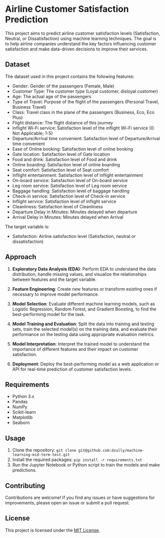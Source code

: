 # Airline Customer Satisfaction Prediction

This project aims to predict airline customer satisfaction levels (Satisfaction, Neutral, or Dissatisfaction) using machine learning techniques. The goal is to help airline companies understand the key factors influencing customer satisfaction and make data-driven decisions to improve their services.

## Dataset

The dataset used in this project contains the following features:

- Gender: Gender of the passengers (Female, Male)
- Customer Type: The customer type (Loyal customer, disloyal customer)
- Age: The actual age of the passengers
- Type of Travel: Purpose of the flight of the passengers (Personal Travel, Business Travel)
- Class: Travel class in the plane of the passengers (Business, Eco, Eco Plus)
- Flight distance: The flight distance of this journey
- Inflight Wi-Fi service: Satisfaction level of the inflight Wi-Fi service (0: Not Applicable; 1-5)
- Departure/Arrival time convenient: Satisfaction level of Departure/Arrival time convenient
- Ease of Online booking: Satisfaction level of online booking
- Gate location: Satisfaction level of Gate location
- Food and drink: Satisfaction level of Food and drink
- Online boarding: Satisfaction level of online boarding
- Seat comfort: Satisfaction level of Seat comfort
- Inflight entertainment: Satisfaction level of inflight entertainment
- On-board service: Satisfaction level of On-board service
- Leg room service: Satisfaction level of Leg room service
- Baggage handling: Satisfaction level of baggage handling
- Check-in service: Satisfaction level of Check-in service
- Inflight service: Satisfaction level of inflight service
- Cleanliness: Satisfaction level of Cleanliness
- Departure Delay in Minutes: Minutes delayed when departure
- Arrival Delay in Minutes: Minutes delayed when Arrival

The target variable is:

- Satisfaction: Airline satisfaction level (Satisfaction, neutral or dissatisfaction)

## Approach

1. **Exploratory Data Analysis (EDA)**: Perform EDA to understand the data distribution, handle missing values, and visualize the relationships between features and the target variable.

2. **Feature Engineering**: Create new features or transform existing ones if necessary to improve model performance.

3. **Model Selection**: Evaluate different machine learning models, such as Logistic Regression, Random Forest, and Gradient Boosting, to find the best-performing model for the task.

4. **Model Training and Evaluation**: Split the data into training and testing sets, train the selected model(s) on the training data, and evaluate their performance on the testing data using appropriate evaluation metrics.

5. **Model Interpretation**: Interpret the trained model to understand the importance of different features and their impact on customer satisfaction.

6. **Deployment**: Deploy the best-performing model as a web application or API for real-time prediction of customer satisfaction levels.

## Requirements

- Python 3.x
- Pandas
- NumPy
- Scikit-learn
- Matplotlib
- Seaborn

## Usage

1. Clone the repository: `git clone git@github.com:dzully/machine-learning-mid-term-test.git`
2. Install the required packages: `pip install -r requirements.txt`
3. Run the Jupyter Notebook or Python script to train the models and make predictions.

## Contributing

Contributions are welcome! If you find any issues or have suggestions for improvements, please open an issue or submit a pull request.

## License

This project is licensed under the [MIT License](LICENSE).
